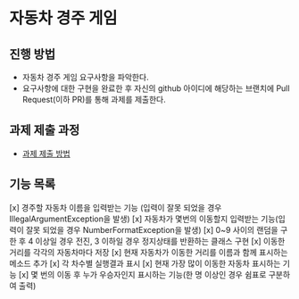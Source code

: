# 자동차 경주 게임
## 진행 방법
* 자동차 경주 게임 요구사항을 파악한다.
* 요구사항에 대한 구현을 완료한 후 자신의 github 아이디에 해당하는 브랜치에 Pull Request(이하 PR)를 통해 과제를 제출한다.

## 과제 제출 과정
* [과제 제출 방법](https://github.com/next-step/nextstep-docs/tree/master/precourse)

## 기능 목록
[x] 경주할 자동차 이름을 입력받는 기능 (입력이 잘못 되었을 경우 IllegalArgumentException을 발생)
[x] 자동차가 몇번의 이동할지 입력받는 기능(입력이 잘못 되었을 경우 NumberFormatException을 발생)
[x] 0~9 사이의 랜덤을 구한 후 4 이상일 경우 전진, 3 이하일 경우 정지상태를 반환하는 클래스 구현
[x] 이동한 거리를 각각의 자동차마다 저장
[x] 현재 자동차가 이동한 거리를 이름과 함께 표시하는 메소드 추가
[x] 각 차수별 실행결과 표시
[x] 현재 가장 많이 이동한 자동차 표시하는 기능
[x] 몇 번의 이동 후 누가 우승자인지 표시하는 기능(한 명 이상인 경우 쉼표로 구분하여 출력)